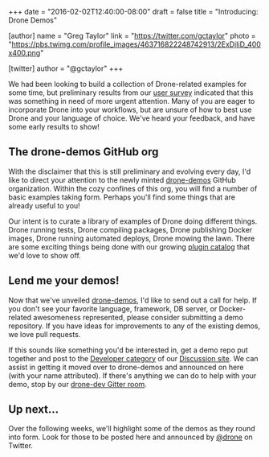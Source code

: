 +++
date = "2016-02-02T12:40:00-08:00"
draft = false
title = "Introducing: Drone Demos"

[author]
  name = "Greg Taylor"
  link = "https://twitter.com/gctaylor"
  photo = "https://pbs.twimg.com/profile_images/463716822248742913/2ExDjIiD_400x400.png"

[twitter]
  author = "@gctaylor"
+++

We had been looking to build a collection of Drone-related examples for some time, but preliminary results from our [user survey](/post/drone-user-survey/) indicated that this was something in need of more urgent attention. Many of you are eager to incorporate Drone into your workflows, but are unsure of how to best use Drone and your language of choice. We've heard your feedback, and have some early results to show!

## The drone-demos GitHub org

With the disclaimer that this is still preliminary and evolving every day, I'd like to direct your attention to the newly minted [drone-demos](https://github.com/drone-demos) GitHub organization. Within the cozy confines of this org, you will find a number of basic examples taking form. Perhaps you'll find some things that are already useful to you!

Our intent is to curate a library of examples of Drone doing different things. Drone running tests, Drone compiling packages, Drone publishing Docker images, Drone running automated deploys, Drone mowing the lawn. There are some exciting things being done with our growing [plugin catalog](http://readme.drone.io/plugins/) that we'd love to show off.

## Lend me your demos!

Now that we've unveiled [drone-demos](https://github.com/drone-demos), I'd like to send out a call for help. If you don't see your favorite language, framework, DB server, or Docker-related awesomeness represented, please consider submitting a demo repository. If you have ideas for improvements to any of the existing demos, we love pull requests.

If this sounds like something you'd be interested in, get a demo repo put together and post to the [Developer category](https://discuss.drone.io/c/development) of our [Discussion site](https://discuss.drone.io). We can assist in getting it moved over to drone-demos and announced on here (with your name attributed). If there's anything we can do to help with your demo, stop by our [drone-dev Gitter room](https://gitter.im/drone/drone-dev).

## Up next...

Over the following weeks, we'll highlight some of the demos as they round into form. Look for those to be posted here and announced by [@drone](https://twitter.com/droneio) on Twitter.
